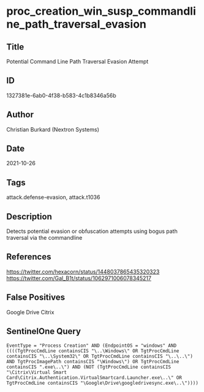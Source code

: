 # proc_creation_win_susp_commandline_path_traversal_evasion

## Title
Potential Command Line Path Traversal Evasion Attempt

## ID
1327381e-6ab0-4f38-b583-4c1b8346a56b

## Author
Christian Burkard (Nextron Systems)

## Date
2021-10-26

## Tags
attack.defense-evasion, attack.t1036

## Description
Detects potential evasion or obfuscation attempts using bogus path traversal via the commandline

## References
https://twitter.com/hexacorn/status/1448037865435320323
https://twitter.com/Gal_B1t/status/1062971006078345217

## False Positives
Google Drive
Citrix

## SentinelOne Query
```
EventType = "Process Creation" AND (EndpointOS = "windows" AND ((((TgtProcCmdLine containsCIS "\..\Windows\" OR TgtProcCmdLine containsCIS "\..\System32\" OR TgtProcCmdLine containsCIS "\..\..\") AND TgtProcImagePath containsCIS "\Windows\") OR TgtProcCmdLine containsCIS ".exe\..\") AND (NOT (TgtProcCmdLine containsCIS "\Citrix\Virtual Smart Card\Citrix.Authentication.VirtualSmartcard.Launcher.exe\..\" OR TgtProcCmdLine containsCIS "\Google\Drive\googledrivesync.exe\..\"))))

```